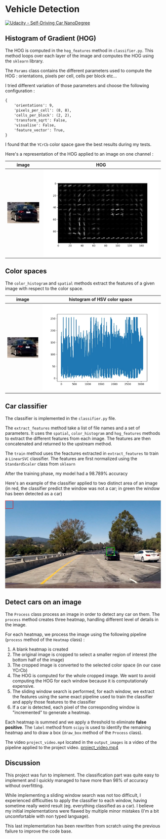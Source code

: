 # Vehicle Detection
[![Udacity - Self-Driving Car NanoDegree](https://s3.amazonaws.com/udacity-sdc/github/shield-carnd.svg)](http://www.udacity.com/drive)


## Histogram of Gradient (HOG)

The HOG is computed in the `hog_features` method in `classifier.py`. This method loops over each layer of the image and computes the HOG using the `sklearn` library.

The `Params` class contains the different parameters used to compute the HOG : orientations, pixels per cell, cells per block etc...

I tried different variation of those parameters and choose the following configuration : 
```
{
    'orientations': 9,
    'pixels_per_cell': (8, 8),
    'cells_per_block': (2, 2),
    'transform_sqrt': False,
    'visualise': False,
    'feature_vector': True,
}
```

I found that the `YCrCb` color space gave the best results during my tests.

Here's a representation of the HOG applied to an image on one channel : 

|image|HOG|
|-----|----------------------------|
|![cropped_black_car]|![hog]|

## Color spaces

The `color_histogram` and `spatial` methods extract the features of a given image with respect to the color space. 

|image|histogram of HSV color space|
|-----|----------------------------|
|![cropped_black_car]|![color_space]|

## Car classifier

The classifier is implemented in the `classifier.py` file.

The `extract_features` method take a list of file names and a set of parameters. It uses the `spatial`, `color_histogram` and `hog_features` methods to extract the different features from each image. The features are then concatenated and returned to the upstream method.

The `train` method uses the feactures extracted in `extract_features` to train a `LinearSVC` classifier. The features are first normalized using the `StandardScaler` class from `sklearn`

After the training phase, my model had a 98.789% accuracy

Here's an example of the classifier applied to two distinct area of an image (in red, the classifier predict the window was not a car; in green the window has been detected as a car)

![classification]

## Detect cars on an image

The `Process` class process an image in order to detect any car on them. The `process` method creates three heatmap, handling different level of details in the image.

For each heatmap, we process the image using the following pipeline (`process` method of the `Heatmap` class) :

1. A blank heatmap is created
2. The original image is cropped to select a smaller region of interest (the bottom half of the image)
3. The cropped image is converted to the selected color space (in our case YCrCb)
4. The HOG is computed for the whole cropped image. We want to avoid computing the HOG for each window because it is computationaly expensive.
5. The sliding window search is performed, for each window, we extract the features using the same exact pipeline used to train the classifier and apply those features to the classifier
6. If a car is detected, each pixel of the corresponding window is "incremented" to generate a heatmap.

Each heatmap is summed and we apply a threshold to eliminate **false positive**. The `label` method from `scipy` is used to identify the remaining heatmap and to draw a box (`draw_box` method of the `Process` class).

The video `project_video.mp4` located in the `output_images` is a video of the pipeline applied to the project video. [project_video.mp4](https://github.com/vwiart/self-driving-car-nanodegree-project5/blob/master/output_images/project_video.mp4)

## Discussion

This project was fun to implement. The classification part was quite easy to implement and I quickly managed to have more than 98% of accuracy without overfitting.

While implementing a sliding window search was not too difficult, I experienced difficulties to apply the classifier to each window, having sometime really weird result (eg. everything classified as a car). I believe my initial implementations were flawed by multiple minor mistakes (I'm a bit uncomfortable with non typed language).

This last implementation has been rewritten from scratch using the previous failure to improve the code base.

[//]: # (Image References)
[draw_box]: ./output_images/draw_box.jpg "Drawing a box"
[cropped_black_car]: ./output_images/cropped_black_car.jpg "Black car"
[color_space]: ./output_images/color_space.jpg "Color space features"
[hog]: ./output_images/hog.jpg "HOG"
[classification]: ./output_images/classification.png "Classification"